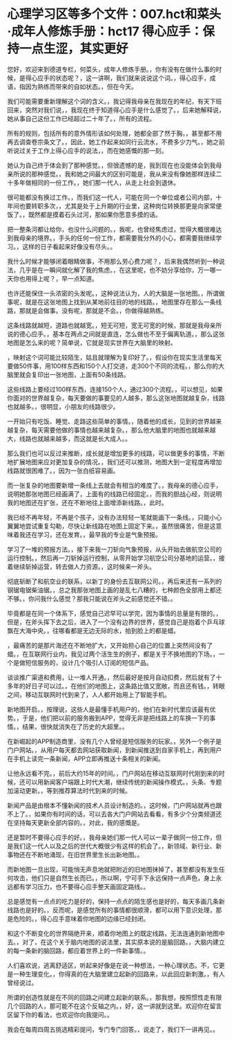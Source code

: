 # 心理学习区等多个文件：007.hct和菜头·成年人修炼手册：hct17 得心应手：保持一点生涩，其实更好 

您好，欢迎来到德道专栏，何菜头，成年人修炼手册。，你有没有在做什么事的时候，是得心应手的状态呢？，这一讲啊，我们就来说说这个词。，得心应手，成语，指因为熟练而带来的自如状态。，但在今天。

我们可能需要重新理解这个词的含义。，我记得我母亲在我现在的年纪，有天下班回来，突然对我们说，，我现在终于知道得心应手是什么感觉了。，后来她解释说，她从事自己这份工作已经超过二十年了。，所有的流程。

所有的规则，包括所有的意外情形该如何处理，她都全部了然于胸，，甚至都不用再去调查卷宗条文了。，因此，她工作起来如同行云流水，不费多少力气。，她之前听说过关于工作上得心应手的说法，，而在她感慨的那一刻。

她认为自己终于体会到了那种感觉。，但很遗憾的是，我到现在也没能体会到我母亲所说的那种感觉。，我和她之间最大的区别可能是，我从来没有像她那样连续二十多年做相同的一份工作。，她们那一代人，从走上社会到退休。

很可能都没有换过工作。，而我们这一代人，可能在同一个单位或者公司内部，十年间也要转职多次，，尤其是处于上升期的行业里，这种岗位转换那更是向家常便饭了。，既然都是摸着石头过河，那如果你愿意多摸的话。

把一整条河都让给你，也没什么问题的。，我呢，也曾经焦虑过，觉得大概很难达到我母亲的境界。，手头的任何一份工作，都需要我分外的小心，都需要我继续学习。，这样的日子看起来好像没有尽头。。

我什么时候才能够闭着眼睛做事，不用那么劳心费力呢？，后来我偶然听到一种说法，几乎是在一瞬间就化解了我的焦虑。，在这里呢，也不妨分享给你，万一哪一天你也用得上呢？，早一点知道。

也许还能保住一头浓密的头发呢。，这种说法认为，人的大脑是一张地图。，所谓做事呢，就是在这张地图上找到从某地前往目的地的线路。，地图里存在那么一条线路，那就是会做事。没有呢，那就是不会。，你做得越熟练。

这条线路就越短，道路也就越宽。，短无可短，宽无可宽的时候，那就是我母亲所说的德心应手。，基本在两点之间就是直连，怎么做也不至于偏离轨道。，那么这张地图是怎么来的呢？简单说，它就是现实世界在大脑里的映射。

，映射这个词可能比较陌生，姑且就理解为复印好了。，假设你在现实生活里每天要做50件事，用100样东西和150个人打交道，走300个不同的流程。，那么你的大脑里就会复印出一张地图，上面有50条线路。

这些线路上要经过100样东西，连接150个人，通过300个流程。，可以想见，如果你面对的世界越复杂，每天要做的事要见的人越多，那么这张地图就越复杂，线路也就越多。，很明显，小朋友的线路很少。

一开始只有吃饭、睡觉、走路这些简单的事情。，随着他的成长，见到的世界越来越复杂，每天需要他做的事情也越来越复杂。，那么他大脑里的地图也就越来越大，线路也就越来越多，而这就是长大成人。。

那么我们也可以反过来推断，成长就是增加更多的线路，可以做更多的事情，不断地扩展地图来应对更加复杂的情况。，我们还可以推测，地图大到一定程度再增加线路就很困难了。，因为一张白纸容易画。

而一张复杂的地图要新增一条线上去就会有相当的难度了。，我母亲的德心应手，说明她那张地图已经画满了，上面有的线路已经固定。，而我的胆战心经，则说明我的地图还在扩张，还在不断地往上面增添新线路。，此时。

我已经不再年轻，不再是个孩子，没有办法轻轻一笔就能画下一条线。，只能小心翼翼地尝试重复勾勒，尽快让新线路在地图上固定下来。，虽然很痛苦，但是这意味着我还在学习，还在发育。，最早我的专业是气象预报。

学习了一堆的预报方法。，接下来我一刀斩向气象预报，从头开始去做航空公司的运行控制。，然后再一刀斩掉运行控制，从零开始学习航空公司分基地的运营。，接着继续斩掉运营，转去做人力资源。，这时候来一斧头。

彻底斩断了和航空业的联系，以新丁的身份去互联网公司。，再后来还有一系列的钢锯电锯柴油锯。，总之我那张地图上画的是乱七八糟的，七种颜色全部用上都还不够。，你问我什么感觉？那我只能说在斧头之前感觉还不错。。

毕竟都是在同一个体系下，感觉自己迟早可以学完，因为事情的总量是有限的。，但是，在斧头挥下去之后，进入了一个没有边界的世界，感觉自己是抱着个乒乓球飘在大海中央。，往哪看都是无边无际的水，拍到脸上的都是蜡。

，最痛苦的是那片海还在不断地扩大，又开始担心自己的位置上突然间没有了蜡。，在互联网行业内，我见过两个活生生的例子，都是关于不换地图的下场。，一个是做短信服务的，设计几个吸引人订阅的短信产品。

谈谈推广渠道和费用，让一堆人开通。，然后最好是按月自动扣费，然后就有了十多年的好日子可以过。，在他们的地图上，这条路比值又宽敞，而且还有钱。，转眼之间，移动互联网时代到来了，人人都开始用上了智能手机。

新地图开启。，按理说，这些人是最懂手机用户的，他们在新时代里应该最有优势。，于是，他们把以前的服务搬到APP，觉得无非是把线路上的车换一下的事情。，结果，很快就消失在了历史的大超里。。

在新崛起的APP制造商里，没有几个人曾经是短信服务的玩家。，另外一个例子是门户网站。，从用户每天都去网站获取新闻，到新闻推送到自家手机上，再到用户在手机上读完一条新闻，APP立即再推送十条相关的新闻。

让他永远看不完。，前后大约15年的时间。，门户网站在移动互联网时代刚到来的时候，还可以用新闻客户端跟上时代大潮，继续传统的新闻操作模式。，头条、专题加滚动更新。，等到推荐算法时代到来的时候。

新闻产品是由根本不懂新闻的技术人员设计制造的。，这时候，门户网站就再也跟不上了。，如果你有时间的话，可以去各大门户网站去看看，有多少个分类频道还在坚持每天更新全部内容的。，对此，我的感慨是。

还是暂时不要得心应手的好。，我母亲她们那一代人可以一辈子做同一份工作，但是我们这一代人以及之后的世代大概很少有这样的机会了。，新领域、新行业、新事物还在不断地涌现，在旧世界里生长出新地图。。

而新地图一旦出现，可能悄无声息地就把附近的旧地图抹掉了，甚至都没有发生任何攻击，他们只是自然生长而已。，所以啊，宁可手下永远保持一点声色，身上永远都有学习压力，也不要得心应手整天画固定路线。。

总是感觉有一点点的吃力是好的，保持一点点的陌生感也是好的，每天多画几条新线路也是好的。，反而呢，是感觉所有的事情都很顺滑，都可以用下意识处理，那是危险的。，得心应手意味着你地图的边缘已经封闭。

和这个不断变化的世界隔绝开来，顺着你地图上的既定线路，无法连通到新地图中去。，对了，在这个关于脑内地图的说法里，其实原本说的是脑回路。，大脑内建立的每一条新的脑回路，都应着世界上的一件新事情。。

人们喜欢说，逃离舒适区，听起来好像是在说一种想法，一种心理状态。不，它更是一种生理变化。，你得真的在大脑里建立起新的回路来，以此回应新刺激。，有人曾经说过。

所谓的创造性就是在不同的回路之间建立起新的联系。，那我想，按照惯性走有限几个回路的人，那可能不在这个反轴之内。，好，这一讲就到这里。欢迎你在留言区留下你的看法，也欢迎你向我提问。。

我会在每周四周五挑选精彩提问，专门专门回答。，说走了，我们下一讲再见。。